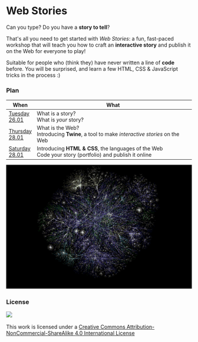 # Web Stories

Can you type? Do you have a **story to tell**?

That's all you need to get started with *Web Stories*: a fun, fast-paced workshop that will teach you how to craft an **interactive story** and publish it on the Web for everyone to play!

Suitable for people who (think they) have never written a line of **code** before. You will be surprised, and learn a few HTML, CSS & JavaScript tricks in the process :)

<!--[![](assets/twine-map.png)](twine)-->

### Plan

When | What
---- | ----
[Tuesday<br>26.01](sessions/01) | What is a story? <br>What is *your* story?
[Thursday<br>28.01](sessions/02) | What is the Web?<br> Introducing **Twine**, a tool to make *interactive stories* on the Web
[Saturday<br>28.01](sessions/03) | Introducing **HTML & CSS**, the languages of the Web <br>Code your story (portfolio) and publish it online

[![](assets/web-graph.gif)](https://en.wikipedia.org/wiki/File:Internet_map_plain_1024.png)

### License

[![](https://i.creativecommons.org/l/by-nc-sa/4.0/88x31.png)](http://creativecommons.org/licenses/by-nc-sa/4.0)

This work is licensed under a [Creative Commons Attribution-NonCommercial-ShareAlike 4.0 International License ](http://creativecommons.org/licenses/by-nc-sa/4.0)
